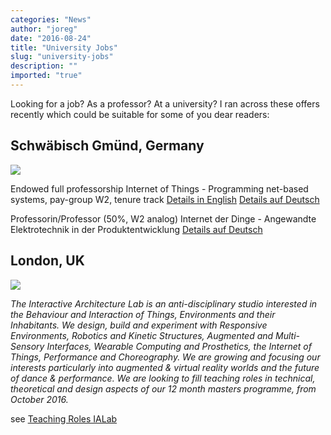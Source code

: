 ```yaml
---
categories: "News"
author: "joreg"
date: "2016-08-24"
title: "University Jobs"
slug: "university-jobs"
description: ""
imported: "true"
---
```



Looking for a job? As a professor? At a university?
I ran across these offers recently which could be suitable for some of you dear readers:

## Schwäbisch Gmünd, Germany
![](http://www.hfg-gmuend.de/img/hfglogo.png) 

Endowed full professorship Internet of Things - Programming net-based systems, pay-group W2, tenure track
[Details in English](http://www.hfg-gmuend.de/endowed-full-professorship-...html)
[Details auf Deutsch](http://www.hfg-gmuend.de/stiftungsprofessur-w2-inter...html)

Professorin/Professor (50%, W2 analog) Internet der Dinge - Angewandte Elektrotechnik in der Produktentwicklung
[Details auf Deutsch](http://www.hfg-gmuend.de/professorinprofessor-50-w2-...html)
 
## London, UK
![](http://www.interactivearchitecture.org/wp-content/uploads/2014/02/minibanner.png) 

*The Interactive Architecture Lab is an anti-disciplinary studio interested in the Behaviour and Interaction of Things, Environments and their Inhabitants. We design, build and experiment with Responsive Environments, Robotics and Kinetic Structures, Augmented and Multi-Sensory Interfaces, Wearable Computing and Prosthetics, the Internet of Things, Performance and Choreography. We are growing and focusing our interests particularly into augmented & virtual reality worlds and the future of dance & performance. We are looking to fill teaching roles in technical, theoretical and design aspects of our 12 month masters programme, from October 2016.*

see [Teaching Roles IALab](http://www.interactivearchitecture.org/teaching-roles-ialab.html)